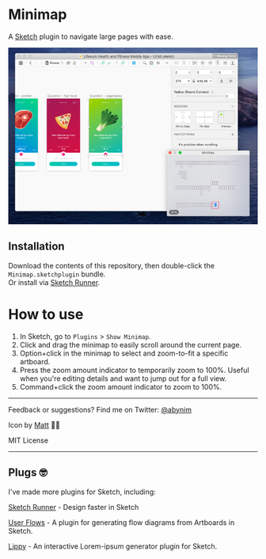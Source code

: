 # Minimap

A [Sketch](https://sketch.com) plugin to navigate large pages with ease.

![Preview Image](preview.png?raw=true)

## Installation
Download the contents of this repository, then double-click the `Minimap.sketchplugin` bundle.  
Or install via [Sketch Runner](https://sketchrunner.com/).

# How to use
1. In Sketch, go to `Plugins` > `Show Minimap`.
1. Click and drag the minimap to easily scroll around the current page.
1. Option+click in the minimap to select and zoom-to-fit a specific artboard.
1. Press the zoom amount indicator to temporarily zoom to 100%. Useful when you're editing details and want to jump out for a full view.
1. Command+click the zoom amount indicator to zoom to 100%.

---

Feedback or suggestions? Find me on Twitter: [@abynim](http://twitter.com/abynim)

Icon by [Matt](https://twitter.com/matthewskiles) 🙌🏼

MIT License

---

## Plugs 🤓

I've made more plugins for Sketch, including:  

[Sketch Runner](https://sketchrunner.com) - Design faster in Sketch

[User Flows](https://abynim.github.io/UserFlows/) - A plugin for generating flow diagrams from Artboards in Sketch. 

[Lippy](https://github.com/abynim/lippy) - An interactive Lorem-ipsum generator plugin for Sketch.

